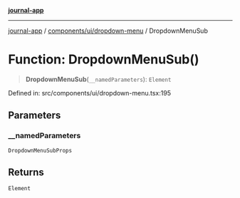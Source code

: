 [**journal-app**](../../../../README.md)

***

[journal-app](../../../../modules.md) / [components/ui/dropdown-menu](../README.md) / DropdownMenuSub

# Function: DropdownMenuSub()

> **DropdownMenuSub**(`__namedParameters`): `Element`

Defined in: src/components/ui/dropdown-menu.tsx:195

## Parameters

### \_\_namedParameters

`DropdownMenuSubProps`

## Returns

`Element`
